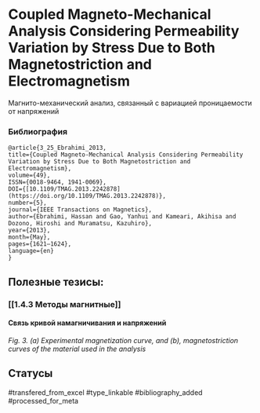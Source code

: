 # Coupled Magneto-Mechanical Analysis Considering Permeability Variation by Stress Due to Both Magnetostriction and Electromagnetism

Магнито-механический анализ, связанный с вариацией проницаемости от напряжений

### Библиография
```
@article{3_25_Ebrahimi_2013,
title={Coupled Magneto-Mechanical Analysis Considering Permeability Variation by Stress Due to Both Magnetostriction and Electromagnetism},
volume={49},
ISSN={0018-9464, 1941-0069},
DOI={[10.1109/TMAG.2013.2242878](https://doi.org/10.1109/TMAG.2013.2242878)},
number={5},
journal={IEEE Transactions on Magnetics},
author={Ebrahimi, Hassan and Gao, Yanhui and Kameari, Akihisa and Dozono, Hiroshi and Muramatsu, Kazuhiro},
year={2013},
month={May},
pages={1621–1624},
language={en}
}
```

## Полезные тезисы:
### [[1.4.3 Методы магнитные]]
#### Связь кривой намагничивания и напряжений
_Fig. 3. (a) Experimental magnetization curve, and (b), magnetostriction curves
of the material used in the analysis_

## Статусы
#transfered_from_excel 
#type_linkable 
#bibliography_added
#processed_for_meta
